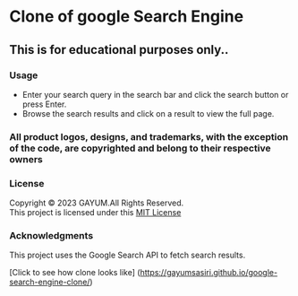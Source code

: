 # Clone of google Search Engine

## This is for educational purposes only..

### Usage

+ Enter your search query in the search bar and click the search button or press Enter.
+ Browse the search results and click on a result to view the full page.

### All product logos, designs, and trademarks, with the exception of the code, are copyrighted and belong to their respective owners

### License
Copyright &copy; 2023 GAYUM.All Rights Reserved.<br>
This project is licensed under this [MIT License](License.txt)

### Acknowledgments
This project uses the Google Search API to fetch search results.

[Click to see how clone looks like] (https://gayumsasiri.github.io/google-search-engine-clone/)
